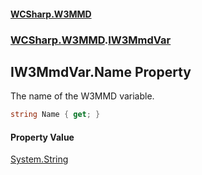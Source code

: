#### [WCSharp.W3MMD](index.md 'index')
### [WCSharp.W3MMD](WCSharp.W3MMD.md 'WCSharp.W3MMD').[IW3MmdVar](WCSharp.W3MMD.IW3MmdVar.md 'WCSharp.W3MMD.IW3MmdVar')

## IW3MmdVar.Name Property

The name of the W3MMD variable.

```csharp
string Name { get; }
```

#### Property Value
[System.String](https://docs.microsoft.com/en-us/dotnet/api/System.String 'System.String')